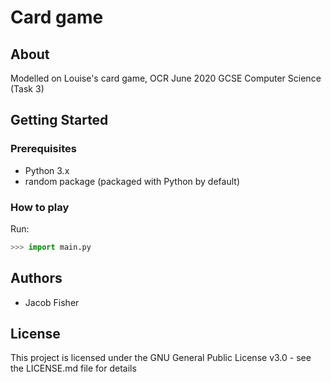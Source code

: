 # Card game
## About
Modelled on Louise's card game, OCR June 2020 GCSE Computer Science (Task 3)

## Getting Started

### Prerequisites
-  Python 3.x
-  random package (packaged with Python by default)

### How to play
Run:
```python
>>> import main.py
```

## Authors
-  Jacob Fisher

## License
This project is licensed under the GNU General Public License v3.0 - see the LICENSE.md file for details
